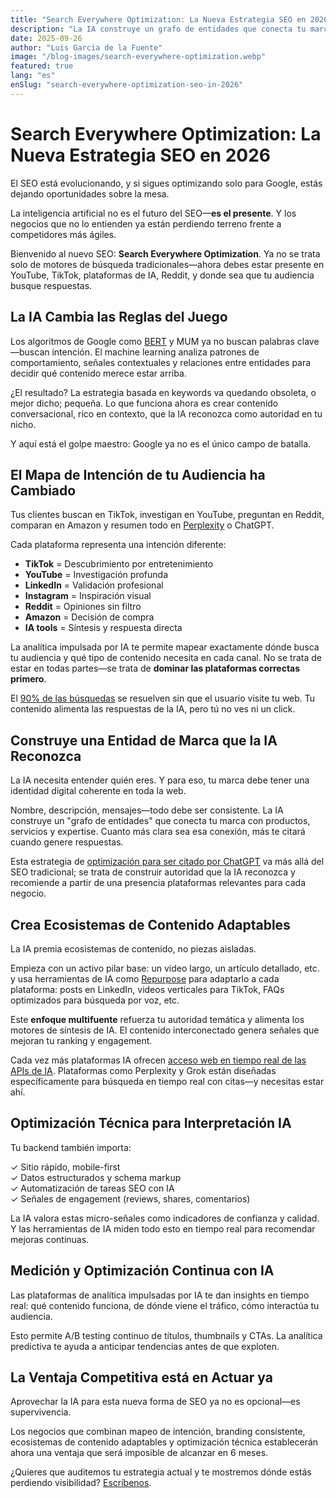 ```yaml
---
title: "Search Everywhere Optimization: La Nueva Estrategia SEO en 2026"
description: "La IA construye un grafo de entidades que conecta tu marca con productos, servicios y expertise. Cuanto más clara sea esa conexión, más te citará cuando genere respuestas."
date: 2025-09-26
author: "Luis García de la Fuente"
image: "/blog-images/search-everywhere-optimization.webp"
featured: true
lang: "es"
enSlug: "search-everywhere-optimization-seo-in-2026"
---
```

# Search Everywhere Optimization: La Nueva Estrategia SEO en 2026

El SEO está evolucionando, y si sigues optimizando solo para Google, estás dejando oportunidades sobre la mesa.

La inteligencia artificial no es el futuro del SEO—**es el presente**. Y los negocios que no lo entienden ya están perdiendo terreno frente a competidores más ágiles.

Bienvenido al nuevo SEO: **Search Everywhere Optimization**. Ya no se trata solo de motores de búsqueda tradicionales—ahora debes estar presente en YouTube, TikTok, plataformas de IA, Reddit, y donde sea que tu audiencia busque respuestas.

## La IA Cambia las Reglas del Juego

Los algoritmos de Google como <a href="https://blog.google/products/search/search-language-understanding-bert/" target="_blank" rel="nofollow">BERT</a> y MUM ya no buscan palabras clave—buscan intención. El machine learning analiza patrones de comportamiento, señales contextuales y relaciones entre entidades para decidir qué contenido merece estar arriba.

¿El resultado? La estrategia basada en keywords va quedando obsoleta, o mejor dicho; pequeña. Lo que funciona ahora es crear contenido conversacional, rico en contexto, que la IA reconozca como autoridad en tu nicho.

Y aquí está el golpe maestro: Google ya no es el único campo de batalla.

## El Mapa de Intención de tu Audiencia ha Cambiado

Tus clientes buscan en TikTok, investigan en YouTube, preguntan en Reddit, comparan en Amazon y resumen todo en <a href="https://www.perplexity.ai/" target="_blank" rel="nofollow">Perplexity</a> o ChatGPT.

Cada plataforma representa una intención diferente:

- **TikTok** = Descubrimiento por entretenimiento
- **YouTube** = Investigación profunda
- **LinkedIn** = Validación profesional
- **Instagram** = Inspiración visual
- **Reddit** = Opiniones sin filtro
- **Amazon** = Decisión de compra
- **IA tools** = Síntesis y respuesta directa 


La analítica impulsada por IA te permite mapear exactamente dónde busca tu audiencia y qué tipo de contenido necesita en cada canal. No se trata de estar en todas partes—se trata de **dominar las plataformas correctas primero**.

El <a href="/es/posts/internet-que-conocias-no-existe" target="_blank">90% de las búsquedas</a> se resuelven sin que el usuario visite tu web. Tu contenido alimenta las respuestas de la IA, pero tú no ves ni un click.

## Construye una Entidad de Marca que la IA Reconozca

La IA necesita entender quién eres. Y para eso, tu marca debe tener una identidad digital coherente en toda la web.

Nombre, descripción, mensajes—todo debe ser consistente. La IA construye un "grafo de entidades" que conecta tu marca con productos, servicios y expertise. Cuanto más clara sea esa conexión, más te citará cuando genere respuestas.

Esta estrategia de <a href="/es/posts/claves-citado-chatgpt-modelos-ia" target="_blank">optimización para ser citado por ChatGPT</a> va más allá del SEO tradicional; se trata de construir autoridad que la IA reconozca y recomiende a partir de una presencia plataformas relevantes para cada negocio.

## Crea Ecosistemas de Contenido Adaptables

La IA premia ecosistemas de contenido, no piezas aisladas. 

Empieza con un activo pilar base: un video largo, un artículo detallado, etc. y usa herramientas de IA como <a href="https://repurpose.io/" target="_blank" rel="nofollow">Repurpose</a> para adaptarlo a cada plataforma: posts en LinkedIn, videos verticales para TikTok, FAQs optimizados para búsqueda por voz, etc. 

Este **enfoque multifuente** refuerza tu autoridad temática y alimenta los motores de síntesis de IA. El contenido interconectado genera señales que mejoran tu ranking y engagement.

Cada vez más plataformas IA ofrecen <a href="/es/posts/ai-api-informe comparativo" target="_blank">acceso web en tiempo real de las APIs de IA</a>. Plataformas como Perplexity y Grok están diseñadas específicamente para búsqueda en tiempo real con citas—y necesitas estar ahí.

## Optimización Técnica para Interpretación IA

Tu backend también importa:

✓ Sitio rápido, mobile-first  
✓ Datos estructurados y schema markup  
✓ Automatización de tareas SEO con IA  
✓ Señales de engagement (reviews, shares, comentarios)

La IA valora estas micro-señales como indicadores de confianza y calidad. Y las herramientas de IA miden todo esto en tiempo real para recomendar mejoras continuas.

## Medición y Optimización Continua con IA

Las plataformas de analítica impulsadas por IA te dan insights en tiempo real: qué contenido funciona, de dónde viene el tráfico, cómo interactúa tu audiencia.

Esto permite A/B testing continuo de títulos, thumbnails y CTAs. La analítica predictiva te ayuda a anticipar tendencias antes de que exploten.

## La Ventaja Competitiva está en Actuar ya

Aprovechar la IA para esta nueva forma de SEO ya no es opcional—es supervivencia.

Los negocios que combinan mapeo de intención, branding consistente, ecosistemas de contenido adaptables y optimización técnica establecerán ahora una ventaja que será imposible de alcanzar en 6 meses.

¿Quieres que auditemos tu estrategia actual y te mostremos dónde estás perdiendo visibilidad? <a href="#" onclick="demo.showModal(); return false;">Escríbenos</a>.
